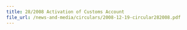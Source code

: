 ```yaml
---
title: 28/2008 Activation of Customs Account
file_url: /news-and-media/circulars/2008-12-19-circular282008.pdf
---
```

